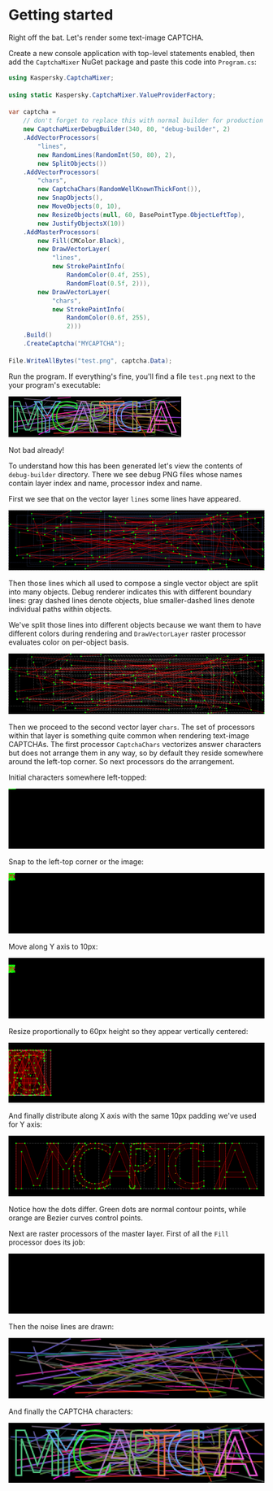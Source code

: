 # Getting started

Right off the bat. Let's render some text-image CAPTCHA.

Create a new console application with top-level statements enabled, then add the `CaptchaMixer` NuGet package and paste this code into `Program.cs`:

```csharp
using Kaspersky.CaptchaMixer;

using static Kaspersky.CaptchaMixer.ValueProviderFactory;

var captcha =
    // don't forget to replace this with normal builder for production
    new CaptchaMixerDebugBuilder(340, 80, "debug-builder", 2)
    .AddVectorProcessors(
        "lines",
        new RandomLines(RandomInt(50, 80), 2),
        new SplitObjects())
    .AddVectorProcessors(
        "chars",
        new CaptchaChars(RandomWellKnownThickFont()),
        new SnapObjects(),
        new MoveObjects(0, 10),
        new ResizeObjects(null, 60, BasePointType.ObjectLeftTop),
        new JustifyObjectsX(10))
    .AddMasterProcessors(
        new Fill(CMColor.Black),
        new DrawVectorLayer(
            "lines",
            new StrokePaintInfo(
                RandomColor(0.4f, 255),
                RandomFloat(0.5f, 2))),
        new DrawVectorLayer(
            "chars",
            new StrokePaintInfo(
                RandomColor(0.6f, 255),
                2)))
    .Build()
    .CreateCaptcha("MYCAPTCHA");

File.WriteAllBytes("test.png", captcha.Data);
```

Run the program. If everything's fine, you'll find a file `test.png` next to the your program's executable:

![test.png](getting-started/test.png "test.png")

Not bad already!

To understand how this has been generated let's view the contents of `debug-builder` directory.
There we see debug PNG files whose names contain layer index and name, processor index and name.

First we see that on the vector layer `lines` some lines have appeared.

![0_Vector00_lines_00_RandomLines_1.png](getting-started/0_Vector00_lines_00_RandomLines_1.png)

Then those lines which all used to compose a single vector object are split into many objects.
Debug renderer indicates this with different boundary lines: gray dashed lines denote objects, blue smaller-dashed lines denote individual paths within objects.

We've split those lines into different objects because we want them to have different colors during rendering and `DrawVectorLayer` raster processor evaluates color on per-object basis.

![0_Vector00_lines_01_SplitObjects_1.png](getting-started/0_Vector00_lines_01_SplitObjects_1.png)

Then we proceed to the second vector layer `chars`.
The set of processors within that layer is something quite common when rendering text-image CAPTCHAs.
The first processor `CaptchaChars` vectorizes answer characters but does not arrange them in any way, so by default they reside somewhere around the left-top corner.
So next processors do the arrangement.

Initial characters somewhere left-topped:

![0_Vector01_chars_00_CaptchaChars_1.png](getting-started/0_Vector01_chars_00_CaptchaChars_1.png)

Snap to the left-top corner or the image:

![0_Vector01_chars_01_SnapObjects_1.png](getting-started/0_Vector01_chars_01_SnapObjects_1.png)

Move along Y axis to 10px:

![0_Vector01_chars_02_MoveObjects_1.png](getting-started/0_Vector01_chars_02_MoveObjects_1.png)

Resize proportionally to 60px height so they appear vertically centered:

![0_Vector01_chars_03_ResizeObjects_1.png](getting-started/0_Vector01_chars_03_ResizeObjects_1.png)

And finally distribute along X axis with the same 10px padding we've used for Y axis:

![0_Vector01_chars_04_JustifyObjectsX_1.png](getting-started/0_Vector01_chars_04_JustifyObjectsX_1.png)

Notice how the dots differ. Green dots are normal contour points, while orange are Bezier curves control points.

Next are raster processors of the master layer. First of all the `Fill` processor does its job:

![1_Raster00_master_00_Fill_1.png](getting-started/1_Raster00_master_00_Fill_1.png)

Then the noise lines are drawn:

![1_Raster00_master_01_DrawVectorLayer_1.png](getting-started/1_Raster00_master_01_DrawVectorLayer_1.png)

And finally the CAPTCHA characters:

![1_Raster00_master_02_DrawVectorLayer_1.png](getting-started/1_Raster00_master_02_DrawVectorLayer_1.png)